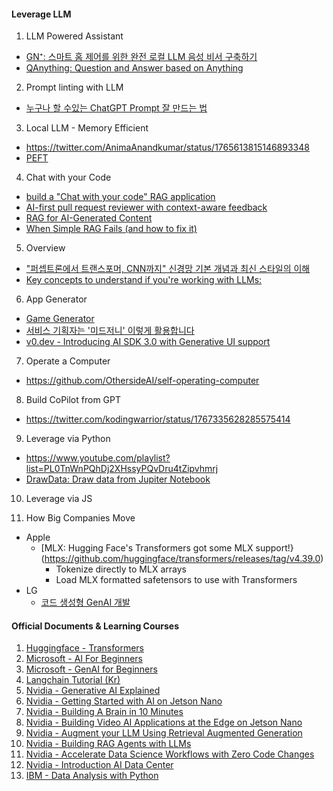 #### Leverage LLM

1. LLM Powered Assistant
- [GN⁺: 스마트 홈 제어를 위한 완전 로컬 LLM 음성 비서 구축하기](https://news.hada.io/topic?id=12853)
- [QAnything: Question and Answer based on Anything](https://github.com/netease-youdao/QAnything)


2. Prompt linting with LLM
- [누구나 할 수있는 ChatGPT Prompt 잘 만드는 법](https://www.clien.net/service/board/lecture/18625508)

3. Local LLM - Memory Efficient
- https://twitter.com/AnimaAnandkumar/status/1765613815146893348
- [PEFT](https://4n3mone.tistory.com/7)

4. Chat with your Code
- [build a "Chat with your code" RAG application](https://twitter.com/akshay_pachaar/status/1765716620847300689)
- [AI-first pull request reviewer with context-aware feedback](https://twitter.com/coderabbitai/status/1762409525762515117)
- [RAG for AI-Generated Content](https://twitter.com/omarsar0/status/1765414854397985175)
- [When Simple RAG Fails (and how to fix it)](https://twitter.com/hwchase17/status/1767254621628837958)

5. Overview
- ["퍼셉트론에서 트랜스포머, CNN까지" 신경망 기본 개념과 최신 스타일의 이해](https://twitter.com/jrogue/status/1765561762471104756)
- [Key concepts to understand if you're working with LLMs:](https://twitter.com/akshay_pachaar/status/1764629423050158411)

6. App Generator
- [Game Generator](https://twitter.com/thisisgamecom/status/1765558485419483372)
- [서비스 기획자는 '미드저니' 이렇게 활용합니다](https://yozm.wishket.com/magazine/detail/2472/)
- [v0.dev - Introducing AI SDK 3.0 with Generative UI support](https://vercel.com/blog/ai-sdk-3-generative-ui)

7. Operate a Computer
- https://github.com/OthersideAI/self-operating-computer

8. Build CoPilot from GPT
- https://twitter.com/kodingwarrior/status/1767335628285575414

9. Leverage via Python
- https://www.youtube.com/playlist?list=PL0TnWnPQhDj2XHssyPQvDru4tZipvhmrj
- [DrawData: Draw data from Jupiter Notebook](https://twitter.com/akshay_pachaar/status/1753032964307570756)
10. Leverage via JS

100. How Big Companies Move
- Apple
  - [MLX: Hugging Face's Transformers got some MLX support!}(https://github.com/huggingface/transformers/releases/tag/v4.39.0)
    - Tokenize directly to MLX arrays
    - Load MLX formatted safetensors to use with Transformers
- LG
  - [코드 생성형 GenAI 개발](https://twitter.com/hyunbinseo97/status/1753037205461942570)


#### Official Documents & Learning Courses
1. [Huggingface - Transformers](https://github.com/huggingface/transformers/blob/main/README_ko.md)
2. [Microsoft - AI For Beginners](https://microsoft.github.io/AI-For-Beginners/)
3. [Microsoft - GenAI for Beginners](https://github.com/microsoft/generative-ai-for-beginners/)
4. [Langchain Tutorial (Kr)](https://wikidocs.net/book/14314)
5. [Nvidia - Generative AI Explained](https://courses.nvidia.com/courses/course-v1:DLI+S-FX-07+V1/)
6. [Nvidia - Getting Started with AI on Jetson Nano](https://courses.nvidia.com/courses/course-v1:DLI+S-RX-02+V2/)
7. [Nvidia - Building A Brain in 10 Minutes](https://courses.nvidia.com/courses/course-v1:DLI+T-FX-01+V1/)
8. [Nvidia - Building Video AI Applications at the Edge on Jetson Nano](https://courses.nvidia.com/courses/course-v1:DLI+S-IV-02+V2/)
9. [Nvidia - Augment your LLM Using Retrieval Augmented Generation](https://courses.nvidia.com/courses/course-v1:NVIDIA+S-FX-16+v1/)
10. [Nvidia - Building RAG Agents with LLMs](https://courses.nvidia.com/courses/course-v1:DLI+S-FX-15+V1/)
11. [Nvidia - Accelerate Data Science Workflows with Zero Code Changes](https://courses.nvidia.com/courses/course-v1:DLI+T-DS-03+V1/)
12. [Nvidia - Introduction AI Data Center](https://www.coursera.org/learn/introduction-ai-data-center)
13. [IBM - Data Analysis with Python](https://www.clcoding.com/2024/03/data-analysis-with-python.html)
